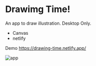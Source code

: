 # Drawimg Time!

An app to draw illustration. Desktop Only.

- Canvas
- netlify

Demo
https://drawing-time.netlify.app/

![app](/src/images/calculator.png)
